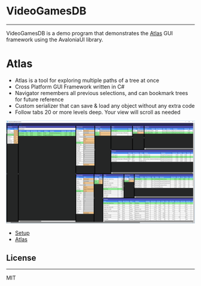 # VideoGamesDB
---
VideoGamesDB is a demo program that demonstrates the [Atlas](https://github.com/garyhertel/Atlas) GUI framework using the AvaloniaUI library. 

# Atlas
* Atlas is a tool for exploring multiple paths of a tree at once
* Cross Platform GUI Framework written in C#
* Navigator remembers all previous selections, and can bookmark trees for future reference
* Custom serializer that can save & load any object without any extra code
* Follow tabs 20 or more levels deep. Your view will scroll as needed

![Zelda](/Images/Screenshots/Pyschonauts.png)


* [Setup](Docs/Setup.md)
* [Atlas](https://github.com/garyhertel/Atlas)

## License
---
MIT